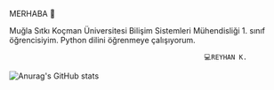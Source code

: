 MERHABA 🙌

Muğla Sıtkı Koçman Üniversitesi Bilişim Sistemleri Mühendisliği 1. sınıf öğrencisiyim. Python dilini öğrenmeye çalışıyorum.

                                                     💻REYHAN K.
 
![Anurag's GitHub stats](https://github-readme-stats.vercel.app/api?username=reycodart&hide=contribs,prs)

 
